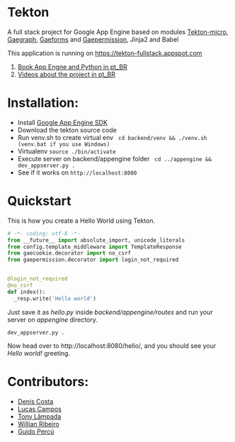 Tekton
================

A full stack project for Google App Engine based on modules [Tekton-micro](https://github.com/renzon/tekton-micro), 
[Gaegraph](https://github.com/renzon/gaegraph), [Gaeforms](https://github.com/renzon/gaeforms) and [Gaepermission](https://github.com/renzon/gaepermission), Jinja2 and Babel

This application is running on <https://tekton-fullstack.appspot.com>

1. [Book App Engne and Python in pt_BR](https://leanpub.com/appengine)
2. [Vìdeos about the project in pt_BR](https://www.youtube.com/playlist?list=PLA05yVJtRWYRGIeBxag8uT-3ftcMVT5oF)

# Installation:
* Install [Google App Engine SDK](https://cloud.google.com/appengine/downloads)
* Download the tekton source code
* Run venv.sh to create virtual env
```  cd backend/venv && ./venv.sh (venv.bat if you use Windows) ```
* Virtualenv
``` source ./bin/activate ```
* Execute server on backend/appengine folder
```  cd ../appengine && dev_appserver.py . ```
* See if it works on ```http://localhost:8080```

# Quickstart

This is how you create a Hello World using Tekton.

```python
# -*- coding: utf-8 -*-
from __future__ import absolute_import, unicode_literals
from config.template_middleware import TemplateResponse
from gaecookie.decorator import no_csrf
from gaepermission.decorator import login_not_required


@login_not_required
@no_csrf
def index():
  _resp.write('Hello world')
```
Just save it as *hello.py* inside *backend/appengine/routes* and run your server on *appengine* directory.

```
dev_appserver.py .
```

Now head over to http://localhost:8080/hello/, and you should see your *Hello world!* greeting.

# Contributors:

* [Denis Costa](https://github.com/deniscostadsc)
* [Lucas Campos](https://github.com/lucasgcampos)
* [Tony Lâmpada](https://github.com/tonylampada)
* [Willian Ribeiro](https://github.com/willianribeiro)
* [Guido Percú](https://github.com/GuidoBR)
